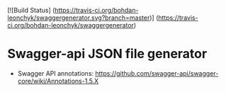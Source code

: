 [![Build Status] (https://travis-ci.org/bohdan-leonchyk/swaggergenerator.svg?branch=master)] (https://travis-ci.org/bohdan-leonchyk/swaggergenerator)

# Swagger-api JSON file generator

- Swagger API annotations: https://github.com/swagger-api/swagger-core/wiki/Annotations-1.5.X

